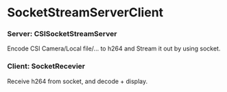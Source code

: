 # SocketStreamServerClient
### Server: CSISocketStreamServer
Encode CSI Camera/Local file/... to h264 and Stream it out by using socket.

### Client: SocketRecevier
Receive h264 from socket, and decode + display.